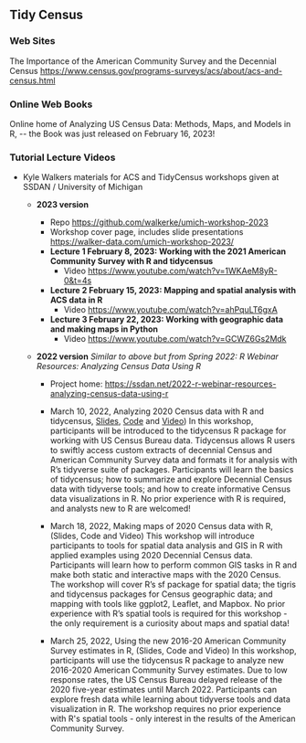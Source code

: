 ## Tidy Census 

 

### Web Sites 
The Importance of the American Community Survey and the Decennial Census https://www.census.gov/programs-surveys/acs/about/acs-and-census.html 

  

### Online Web Books 
Online home of Analyzing US Census Data: Methods, Maps, and Models in R, -- the Book was just released on February 16, 2023! 

 

### Tutorial Lecture Videos 
- Kyle Walkers materials for ACS and TidyCensus workshops given at SSDAN / University of Michigan
  - **2023 version**
    - Repo https://github.com/walkerke/umich-workshop-2023  
    - Workshop cover page, includes slide presentations https://walker-data.com/umich-workshop-2023/  
    - **Lecture 1 February 8, 2023: Working with the 2021 American Community Survey with R and tidycensus**
      - Video https://www.youtube.com/watch?v=1WKAeM8yR-0&t=4s  
    - **Lecture 2 February 15, 2023: Mapping and spatial analysis with ACS data in R**
      - Video https://www.youtube.com/watch?v=ahPquLT6gxA  
    - **Lecture 3 February 22, 2023: Working with geographic data and making maps in Python**
      - Video https://www.youtube.com/watch?v=GCWZ6Gs2Mdk  

  - **2022 version** *Similar to above but from Spring 2022: R Webinar Resources: Analyzing Census Data Using R*
    - Project home: https://ssdan.net/2022-r-webinar-resources-analyzing-census-data-using-r  
    - March 10, 2022, Analyzing 2020 Census data with R and tidycensus, [Slides](https://walker-data.com/umich-workshop-2022/intro-2020-census/#1), [Code](https://github.com/walkerke/umich-workshop-2022/blob/main/intro-2020-census/code.R) and [Video](https://www.youtube.com/watch?v=u2m90iPOPto)) In this workshop, participants will be introduced to the tidycensus R package for working with US Census Bureau data. Tidycensus allows R users to swiftly access custom extracts of decennial Census and American Community Survey data and formats it for analysis with R’s tidyverse suite of packages. Participants will learn the basics of tidycensus; how to summarize and explore Decennial Census data with tidyverse tools; and how to create informative Census data visualizations in R. No prior experience with R is required, and analysts new to R are welcomed! 

    - March 18, 2022, Making maps of 2020 Census data with R, (Slides, Code and Video) This workshop will introduce participants to tools for spatial data analysis and GIS in R with applied examples using 2020 Decennial Census data. Participants will learn how to perform common GIS tasks in R and make both static and interactive maps with the 2020 Census. The workshop will cover R’s sf package for spatial data; the tigris and tidycensus packages for Census geographic data; and mapping with tools like ggplot2, Leaflet, and Mapbox. No prior experience with R’s spatial tools is required for this workshop - the only requirement is a curiosity about maps and spatial data! 

    - March 25, 2022, Using the new 2016-20 American Community Survey estimates in R, (Slides, Code and Video)  In this workshop, participants will use the tidycensus R package to analyze new 2016-2020 American Community Survey estimates. Due to low response rates, the US Census Bureau delayed release of the 2020 five-year estimates until March 2022. Participants can explore fresh data while learning about tidyverse tools and data visualization in R. The workshop requires no prior experience with R's spatial tools - only interest in the results of the American Community Survey.
